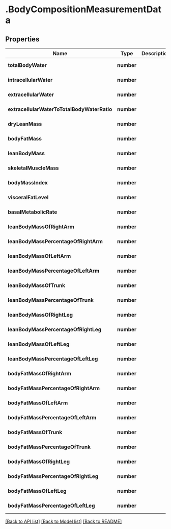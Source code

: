 # .BodyCompositionMeasurementData

## Properties

Name | Type | Description | Notes
------------ | ------------- | ------------- | -------------
**totalBodyWater** | **number** |  | [default to undefined]
**intracellularWater** | **number** |  | [default to undefined]
**extracellularWater** | **number** |  | [default to undefined]
**extracellularWaterToTotalBodyWaterRatio** | **number** |  | [default to undefined]
**dryLeanMass** | **number** |  | [default to undefined]
**bodyFatMass** | **number** |  | [default to undefined]
**leanBodyMass** | **number** |  | [default to undefined]
**skeletalMuscleMass** | **number** |  | [default to undefined]
**bodyMassIndex** | **number** |  | [default to undefined]
**visceralFatLevel** | **number** |  | [default to undefined]
**basalMetabolicRate** | **number** |  | [default to undefined]
**leanBodyMassOfRightArm** | **number** |  | [default to undefined]
**leanBodyMassPercentageOfRightArm** | **number** |  | [default to undefined]
**leanBodyMassOfLeftArm** | **number** |  | [default to undefined]
**leanBodyMassPercentageOfLeftArm** | **number** |  | [default to undefined]
**leanBodyMassOfTrunk** | **number** |  | [default to undefined]
**leanBodyMassPercentageOfTrunk** | **number** |  | [default to undefined]
**leanBodyMassOfRightLeg** | **number** |  | [default to undefined]
**leanBodyMassPercentageOfRightLeg** | **number** |  | [default to undefined]
**leanBodyMassOfLeftLeg** | **number** |  | [default to undefined]
**leanBodyMassPercentageOfLeftLeg** | **number** |  | [default to undefined]
**bodyFatMassOfRightArm** | **number** |  | [default to undefined]
**bodyFatMassPercentageOfRightArm** | **number** |  | [default to undefined]
**bodyFatMassOfLeftArm** | **number** |  | [default to undefined]
**bodyFatMassPercentageOfLeftArm** | **number** |  | [default to undefined]
**bodyFatMassOfTrunk** | **number** |  | [default to undefined]
**bodyFatMassPercentageOfTrunk** | **number** |  | [default to undefined]
**bodyFatMassOfRightLeg** | **number** |  | [default to undefined]
**bodyFatMassPercentageOfRightLeg** | **number** |  | [default to undefined]
**bodyFatMassOfLeftLeg** | **number** |  | [default to undefined]
**bodyFatMassPercentageOfLeftLeg** | **number** |  | [default to undefined]


[[Back to API list]](../README.md#documentation-for-api-endpoints) [[Back to Model list]](../README.md#documentation-for-models) [[Back to README]](../README.md)
